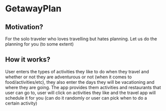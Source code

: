 # GetawayPlan

## Motivation?
 For the solo traveler who loves travelling but hates planning. Let us do the planning for you (to some extent)

## How it works?
  User enters the types of activities they like to do when they travel and whether or not they are adventurous or not (when it comes to food/activities/etc), they also enter the days they will be vacationing and where they are going. The app provides them activities and restaurants that user can go to, user will click on activities they like and the travel app will schedule it for you (can do it randomly or user can pick when to do a certain activity)
